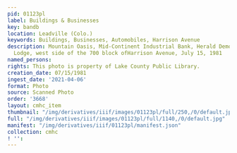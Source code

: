 ```yaml
---
pid: 01123pl
label: Buildings & Businesses
key: bandb
location: Leadville (Colo.)
keywords: Buildings, Businesses, Automobiles, Harrison Avenue
description: Mountain Oasis, Mid-Continent Industrial Bank, Herald Democrat, IOOF
  Lodge, west side of the 700 block ofHarrison Avenue, July 15, 1981
named_persons: 
rights: This photo is property of Lake County Public Library.
creation_date: 07/15/1981
ingest_date: '2021-04-06'
format: Photo
source: Scanned Photo
order: '3668'
layout: cmhc_item
thumbnail: "/img/derivatives/iiif/images/01123pl/full/250,/0/default.jpg"
full: "/img/derivatives/iiif/images/01123pl/full/1140,/0/default.jpg"
manifest: "/img/derivatives/iiif/01123pl/manifest.json"
collection: cmhc
! '': 
---
```

